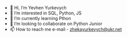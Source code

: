 - 👋 Hi, I’m Yevhen Yurkevych   
- 👀 I’m interested in SQL, Python, JS
- 🌱 I’m currently learning Pthon
- 💞️ I’m looking to collaborate on Python Junior 
- 📫 How to reach me e-mail - zhekayurkevych@ukr.net 

<!---
zhekayur/zhekayur is a ✨ special ✨ repository because its `README.md` (this file) appears on your GitHub profile.
You can click the Preview link to take a look at your changes.
--->
